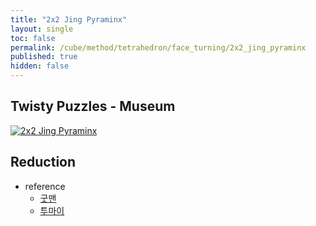 ```yaml
---
title: "2x2 Jing Pyraminx"
layout: single
toc: false
permalink: /cube/method/tetrahedron/face_turning/2x2_jing_pyraminx
published: true
hidden: false
---
```


<head>
  <base target="_blank">
</head>



## Twisty Puzzles - Museum

<a href="https://twistypuzzles.com/app/museum/museum_showitem.php?pkey=1578">
  <img alt="2x2 Jing Pyraminx" src="https://twistypuzzles.com/museum/large/01578-01.jpg">
</a>



## Reduction

- reference
  - [굿맨](https://youtu.be/Zw-J5DfFHzU)
  - [투마이](https://youtu.be/vG2l_-JorCQ)
